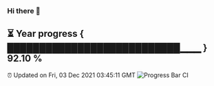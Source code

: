 ### Hi there 👋
⏳ Year progress { ███████████████████████████▁▁▁ } 92.10 %
---
⏰ Updated on Fri, 03 Dec 2021 03:45:11 GMT
![Progress Bar CI](https://github.com/liununu/liununu/workflows/Progress%20Bar%20CI/badge.svg)
